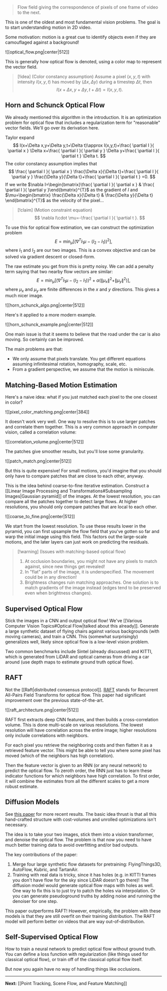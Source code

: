 > Flow field giving the correspondence of pixels of one frame of video to the next.

This is one of the oldest and most fundamental vision problems. The goal is to start understanding motion in 2D video.

Some motivation: motion is a great cue to identify objects even if they are camouflaged against a background!

![[optical_flow.png|center|512]]

This is generally how optical flow is denoted, using a color map to represent the vector field.

> [!idea] (Color constancy assumption)
> Assume a pixel $(x,y,t)$ with intensity $I(x,y,t)$ has moved by $(\Delta x,\Delta y)$ during a timestep $\Delta t$, then
> $$
> I(x+\Delta x,y+\Delta y,t+\Delta t)=I(x,y,t).
> $$

## Horn and Schunck Optical Flow

We already mentioned this algorithm in the introduction. It is an optimization problem for optical flow that includes a regularization term for "reasonable" vector fields. We'll go over its derivation here.

Taylor expand
$$
I(x+\Delta x,y+\Delta y,t+\Delta t)\approx I(x,y,t)+\frac{ \partial I }{ \partial x } \Delta x+\frac{ \partial I }{ \partial y } \Delta y+\frac{ \partial I }{ \partial t } \Delta t.
$$
The color constancy assumption implies that
$$
\frac{ \partial I }{ \partial x } \frac{\Delta x}{\Delta t}+\frac{ \partial I }{ \partial y } \frac{\Delta y}{\Delta t}+\frac{ \partial I }{ \partial t } =0.
$$
If we write $\nabla I=\begin{bmatrix}\frac{ \partial I }{ \partial x } & \frac{ \partial I }{ \partial y }\end{bmatrix}^{T}$ as the gradient of $I$ and $\mu=\begin{bmatrix} \frac{\Delta x}{\Delta t} & \frac{\Delta y}{\Delta t} \end{bmatrix}^{T}$ as the velocity of the pixel...

> [!claim] (Motion constraint equation)
> $$
> \nabla I\cdot \mu=-\frac{ \partial I }{ \partial t }.
> $$

To use this for optical flow estimation, we can construct the optimization problem
$$
E=\min_{\mu}\left[ (\nabla^{T}I_{1}\mu-(I_{2}-I_{1}))^{2} \right],
$$
where $I_{1}$ and $I_{2}$ are our two images. This is a convex objective and can be solved via gradient descent or closed-form.

The raw estimate you get from this is pretty noisy. We can add a penalty term saying that two nearby flow vectors are similar:
$$
E=\min_{\mu}\left[ (\nabla^{T}I_{1}\mu-(I_{2}-I_{1}))^{2}+\alpha(\| \mu_{x} \|^{2}+\| \mu_{y} \|^{2}) \right],
$$
where $\mu_{x}$ and $\mu_{y}$ are finite differences in the $x$ and $y$ directions. This gives a much nicer image.

![[horn_schunck_algo.png|center|512]]

Here's it applied to a more modern example.

![[horn_schunck_example.png|center|512]]

One main issue is that it seems to believe that the road under the car is also moving. So certainly can be improved.

The main problems are that:

* We only assume that pixels translate. You get different equations assuming infinitesimal rotation, homography, scale, etc.
* From a gradient perspective, we assume that the motion is miniscule.

## Matching-Based Motion Estimation

Here's a naive idea: what if you just matched each pixel to the one closest in color?

![[pixel_color_matching.png|center|384]]

It doesn't work very well. One way to resolve this is to use larger patches and correlate them together. This is a very common approach in computer vision, called a correlation volume:

![[correlation_volume.png|center|512]]

The patches give smoother results, but you'll lose some granularity.

![[patch_match.png|center|512]]

But this is quite expensive! For small motions, you'd imagine that you should only have to compare patches that are close to each other, anyway.

This is the idea behind coarse-to-fine iterative estimation. Construct a [[Linear Image Processing and Transformations#Subsampling Images|Gaussian pyramid]] of the images. At the lowest resolution, you can compare all the patches together to detect large flows. At higher resolutions, you should only compare patches that are local to each other.

![[coarse_to_fine.png|center|512]]

We start from the lowest resolution. To use these results lower in the pyramid, you can first upsample the flow field that you've gotten so far and warp the initial image using this field. This factors out the large-scale motions, and the later layers can just work on predicting the residuals.

> [!warning] (Issues with matching-based optical flow)
> 1. At occlusion boundaries, you might not have any pixels to match against, since new things get revealed!
> 2. In "flat" parts of the image, it is underspecified. The movement could be in any direction!
> 3. Brightness changes ruin matching approaches. One solution is to match gradients of the image instead (edges tend to be preserved even when brightness changes).

## Supervised Optical Flow

Stick the images in a CNN and output optical flow! We've [[Various Computer Vision Topics#Optical Flow|talked about this already]]. Generate a large synthetic dataset of flying chairs against various backgrounds (with moving cameras), and train a CNN. This (somewhat surprisingly) generalizes well, likely since optical flow is a low-level vision problem.

Two common benchmarks include Sintel (already discussed) and KITTI, which is generated from LiDAR and optical cameras from driving a car around (use depth maps to estimate ground truth optical flow).

## RAFT

Not the [[Raft|distributed consensus protocol]]. [RAFT](https://arxiv.org/abs/2003.12039) stands for Recurrent All-Pairs Field Transforms for optical flow. This paper had significant improvement over the previous state-of-the-art.

![[raft_architecture.png|center|512]]

RAFT first extracts deep CNN features, and then builds a cross-correlation volume. This is done multi-scale on various resolutions. The lowest resolution will have correlation across the entire image; higher resolutions only include correlations with neighbors.

For each pixel you retrieve the neighboring costs and then flatten it as a retrieved feature vector. This might be able to tell you where some pixel has moved (which of the neighbors has high correlation).

Then the feature vector is given to an RNN (or any neural network) to predict the optical flow. To zeroth order, the RNN just has to learn these indicator functions for which neighbors have high correlation. To first order, it will combine the estimates from all the different scales to get a more robust estimate.

## Diffusion Models

See [this paper](https://arxiv.org/abs/2306.01923) for more recent results. The basic idea thrust is that all this hand-crafted structure with cost-volumes and unrolled optimizations isn't necessary.

The idea is to take your two images, stick them into a vision transformer, and denoise the optical flow. The problem is that now you need to have much better training data to avoid overfitting and/or bad outputs.

The key contributions of the paper:

1. Merge four large synthetic flow datasets for pretraining: FlyingThings3D, AutoFlow, Kubric, and TartanAir.
2. Training with real data is tricky, since it has holes (e.g. in KITTI frames you don't have flow for the sky since LiDAR doesn't go there)! The diffusion model would generate optical flow maps with holes as well. One way to fix this is to just try to patch the holes via interpolation. Or you can generate pseudoground truths by adding noise and running the denoiser for one step.

This paper outperforms RAFT! However, empirically, the problem with these models is that they are still overfit on their training distribution. The RAFT model will perform better on videos that are way out-of-distribution.

## Self-Supervised Optical Flow

How to train a neural network to predict optical flow without ground truth. You can define a loss function with regularization (like things used for classical optical flow), or train off of the classical optical flow itself.

But now you again have no way of handling things like occlusions.

---

**Next:** [[Point Tracking, Scene Flow, and Feature Matching]]
